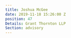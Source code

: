 ```yaml
---
title: Joshua McGee
date: 2019-11-18 15:26:00 Z
position: 47
Details: Grant Thornton LLP
Section: advisory
---
```


